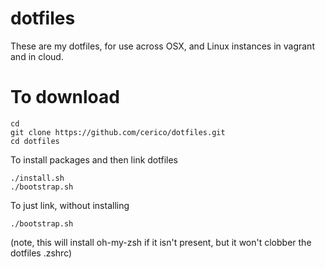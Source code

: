 # dotfiles

These are my dotfiles, for use across OSX, and Linux instances in vagrant and in cloud.

# To download

```
cd
git clone https://github.com/cerico/dotfiles.git
cd dotfiles
```

To install packages and then link dotfiles

```
./install.sh
./bootstrap.sh
```

To just link, without installing

```
./bootstrap.sh
```

(note, this will install oh-my-zsh if it isn't present, but it won't clobber the dotfiles .zshrc) 



